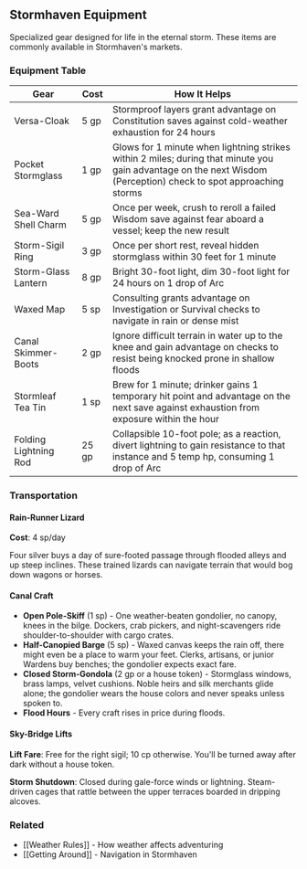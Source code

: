 ## Stormhaven Equipment

Specialized gear designed for life in the eternal storm. These items are commonly available in Stormhaven's markets.

### Equipment Table

| Gear | Cost | How It Helps |
|------|------|--------------|
| Versa-Cloak | 5 gp | Stormproof layers grant advantage on Constitution saves against cold-weather exhaustion for 24 hours |
| Pocket Stormglass | 1 gp | Glows for 1 minute when lightning strikes within 2 miles; during that minute you gain advantage on the next Wisdom (Perception) check to spot approaching storms |
| Sea-Ward Shell Charm | 5 gp | Once per week, crush to reroll a failed Wisdom save against fear aboard a vessel; keep the new result |
| Storm-Sigil Ring | 3 gp | Once per short rest, reveal hidden stormglass within 30 feet for 1 minute |
| Storm-Glass Lantern | 8 gp | Bright 30-foot light, dim 30-foot light for 24 hours on 1 drop of Arc |
| Waxed Map | 5 sp | Consulting grants advantage on Investigation or Survival checks to navigate in rain or dense mist |
| Canal Skimmer-Boots | 2 gp | Ignore difficult terrain in water up to the knee and gain advantage on checks to resist being knocked prone in shallow floods |
| Stormleaf Tea Tin | 1 sp | Brew for 1 minute; drinker gains 1 temporary hit point and advantage on the next save against exhaustion from exposure within the hour |
| Folding Lightning Rod | 25 gp | Collapsible 10-foot pole; as a reaction, divert lightning to gain resistance to that instance and 5 temp hp, consuming 1 drop of Arc |

### Transportation

#### Rain-Runner Lizard
**Cost**: 4 sp/day

Four silver buys a day of sure-footed passage through flooded alleys and up steep inclines. These trained lizards can navigate terrain that would bog down wagons or horses.

#### Canal Craft

- **Open Pole-Skiff** (1 sp) - One weather-beaten gondolier, no canopy, knees in the bilge. Dockers, crab pickers, and night-scavengers ride shoulder-to-shoulder with cargo crates.
- **Half-Canopied Barge** (5 sp) - Waxed canvas keeps the rain off, there might even be a place to warm your feet. Clerks, artisans, or junior Wardens buy benches; the gondolier expects exact fare.
- **Closed Storm-Gondola** (2 gp or a house token) - Stormglass windows, brass lamps, velvet cushions. Noble heirs and silk merchants glide alone; the gondolier wears the house colors and never speaks unless spoken to.
- **Flood Hours** - Every craft rises in price during floods.

#### Sky-Bridge Lifts

**Lift Fare**: Free for the right sigil; 10 cp otherwise. You'll be turned away after dark without a house token.

**Storm Shutdown**: Closed during gale-force winds or lightning. Steam-driven cages that rattle between the upper terraces boarded in dripping alcoves.

### Related

- [[Weather Rules]] - How weather affects adventuring
- [[Getting Around]] - Navigation in Stormhaven
